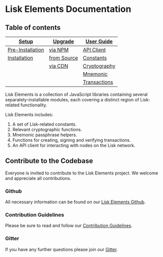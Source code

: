 # Lisk Elements Documentation

## Table of contents
  |[Setup](setup) | [Upgrade](upgrade)  | [User Guide](user-guide) |
|--- | --- | --- |
|[Pre-Installation](setup#pre-installation) | [via NPM](upgrade#upgrade-lisk-elements-via-npm) | [API Client](user-guide/api-client) |
|[Installation](setup#installation) | [from Source](upgrade#upgrade-lisk-elements-from-source) | [Constants](user-guide/constants) |
| | [via CDN](upgrade#upgrade-lisk-elements-via-cdn) | [Cryptography](user-guide/cryptography) |
| | | [Mnemonic](user-guide/mnemonic) |
| | | [Transactions](user-guide/transactions) |

Lisk Elements is a collection of JavaScript libraries containing several separately-installable modules, each covering a distinct region of Lisk-related functionality. 

Lisk Elements includes:

1. A set of Lisk-related constants.
1. Relevant cryptographic functions.
1. Mnemonic passphrase helpers.
1. Functions for creating, signing and verifying transactions.
1. An API client for interacting with nodes on the Lisk network.

## Contribute to the Codebase

Everyone is invited to contribute to the Lisk Elements project. We welcome and appreciate all contributions. 

### Github
All necessary information can be found on our [Lisk Elements Github](https://github.com/LiskHQ/lisk-elements).

### Contribution Guidelines
Please be sure to read and follow our [Contribution Guidelines](https://github.com/LiskHQ/lisk-elements/blob/development/docs/CONTRIBUTING.md).

### Gitter
If you have any further questions please join our [Gitter](https://gitter.im/LiskHQ/lisk).
